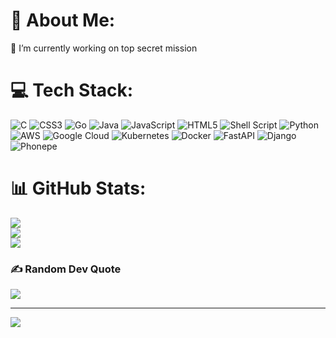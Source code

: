 # 💫 About Me:
🔭 I’m currently working on top secret mission


# 💻 Tech Stack:
![C](https://img.shields.io/badge/c-%2300599C.svg?style=for-the-badge&logo=c&logoColor=white) ![CSS3](https://img.shields.io/badge/css3-%231572B6.svg?style=for-the-badge&logo=css3&logoColor=white) ![Go](https://img.shields.io/badge/go-%2300ADD8.svg?style=for-the-badge&logo=go&logoColor=white) ![Java](https://img.shields.io/badge/java-%23ED8B00.svg?style=for-the-badge&logo=openjdk&logoColor=white) ![JavaScript](https://img.shields.io/badge/javascript-%23323330.svg?style=for-the-badge&logo=javascript&logoColor=%23F7DF1E) ![HTML5](https://img.shields.io/badge/html5-%23E34F26.svg?style=for-the-badge&logo=html5&logoColor=white) ![Shell Script](https://img.shields.io/badge/shell_script-%23121011.svg?style=for-the-badge&logo=gnu-bash&logoColor=white) ![Python](https://img.shields.io/badge/python-3670A0?style=for-the-badge&logo=python&logoColor=ffdd54) ![AWS](https://img.shields.io/badge/AWS-%23FF9900.svg?style=for-the-badge&logo=amazon-aws&logoColor=white) ![Google Cloud](https://img.shields.io/badge/GoogleCloud-%234285F4.svg?style=for-the-badge&logo=google-cloud&logoColor=white) ![Kubernetes](https://img.shields.io/badge/kubernetes-%23326ce5.svg?style=for-the-badge&logo=kubernetes&logoColor=white) ![Docker](https://img.shields.io/badge/docker-%230db7ed.svg?style=for-the-badge&logo=docker&logoColor=white) ![FastAPI](https://img.shields.io/badge/FastAPI-005571?style=for-the-badge&logo=fastapi)
![Django](https://img.shields.io/badge/django-%230db7ed.svg?style=for-the-badge&logo=django&logoColor=green) ![Phonepe](https://img.shields.io/badge/phonepe-%230db7ed.svg?style=for-the-badge&logo=phonepe&logoColor=purple)
# 📊 GitHub Stats:
![](https://github-readme-stats.vercel.app/api?username=mrallena&theme=tokyonight&hide_border=false&include_all_commits=true&count_private=true)<br/>
![](https://github-readme-streak-stats.herokuapp.com/?user=mrallena&theme=tokyonight&hide_border=false)<br/>
![](https://github-readme-stats.vercel.app/api/top-langs/?username=mrallena&theme=tokyonight&hide_border=false&include_all_commits=true&count_private=true&layout=compact)

### ✍️ Random Dev Quote
![](https://quotes-github-readme.vercel.app/api?type=horizontal&theme=radical)

---
[![](https://visitcount.itsvg.in/api?id=Mrallena&icon=2&color=11)](https://visitcount.itsvg.in)

<!-- Proudly created with GPRM ( https://gprm.itsvg.in ) -->
